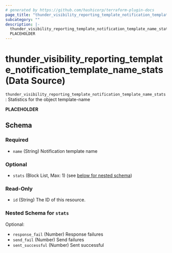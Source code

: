 ```yaml
---
# generated by https://github.com/hashicorp/terraform-plugin-docs
page_title: "thunder_visibility_reporting_template_notification_template_name_stats Data Source - terraform-provider-thunder"
subcategory: ""
description: |-
  thunder_visibility_reporting_template_notification_template_name_stats: Statistics for the object template-name
  PLACEHOLDER
---
```


# thunder_visibility_reporting_template_notification_template_name_stats (Data Source)

`thunder_visibility_reporting_template_notification_template_name_stats`: Statistics for the object template-name

__PLACEHOLDER__



<!-- schema generated by tfplugindocs -->
## Schema

### Required

- `name` (String) Notification template name

### Optional

- `stats` (Block List, Max: 1) (see [below for nested schema](#nestedblock--stats))

### Read-Only

- `id` (String) The ID of this resource.

<a id="nestedblock--stats"></a>
### Nested Schema for `stats`

Optional:

- `response_fail` (Number) Response failures
- `send_fail` (Number) Send failures
- `sent_successful` (Number) Sent successful


